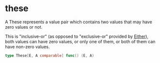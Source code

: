 # these

A These represents a value pair which contains two values that may have zero values or not.

This is "inclusive-or" (as opposed to "exclusive-or" provided by [Either](../either)), both values can have zero values, or only one of them, or both of them can have non-zero values.

```go
type These[E, A comparable] func() (E, A)
```
